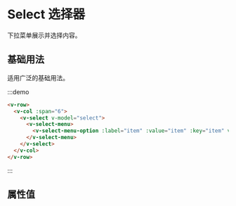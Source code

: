# Select 选择器

下拉菜单展示并选择内容。

## 基础用法

适用广泛的基础用法。

:::demo 

```html
<v-row>
  <v-col :span="6">
    <v-select v-model="select">
      <v-select-menu>
        <v-select-menu-option :label="item" :value="item" :key="item" v-for="item in options"></v-select-menu-option>
      </v-select-menu>
    </v-select>
  </v-col>
</v-row>
```
:::

## 属性值
<script>
  import Row from '@/components/row';
  import Col from '@/components/col';
  import Select from '@/components/select';
  import SelectMenu from '@/components/select-menu';
  import SelectMenuOption from '@/components/select-menu-option';

  export default {
    components: {
      VRow: Row,
      VCol: Col,
      VSelect: Select,
      VSelectMenu: SelectMenu,
      VSelectMenuOption: SelectMenuOption,
    },
    data() {
      return {
        select: '上海',
        options: ['上海', '北京', '广州', '深圳'],
      };
    },
  };
</script>